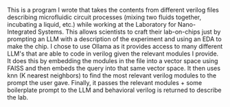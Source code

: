 This is a program I wrote that takes the contents from different verilog files describing microfluidic circuit processes (mixing two fluids together, incubating a liquid, etc.) while working at the Laboratory for Nano-Integrated Systems. This allows scientists to craft their lab-on-chips just by prompting an LLM with a description of the experiment and using an EDA to make the chip. I chose to use Ollama as it provides access to many different LLM's that are able to code in verilog given the relevant modules I provide. It does this by embedding the modules in the file into a vector space using FAISS and then embeds the query into that same vector space. It then uses knn (K nearest neighbors) to find the most relevant verilog modules to the prompt the user gave. Finally, it passes the relevant modules + some boilerplate prompt to the LLM and behavioral verilog is returned to describe the lab.
